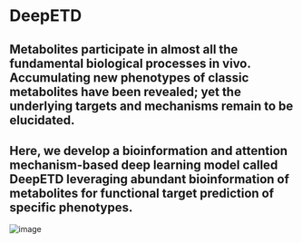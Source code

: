 # DeepETD
## Metabolites participate in almost all the fundamental biological processes in vivo. Accumulating new phenotypes of classic metabolites have been revealed; yet the underlying targets and mechanisms remain to be elucidated. 
## Here, we develop a bioinformation and attention mechanism-based deep learning model called DeepETD leveraging abundant bioinformation of metabolites for functional target prediction of specific phenotypes.
![image](https://github.com/user-attachments/assets/54a4dd4e-f0ec-4708-8d84-323d8dfe8262)
